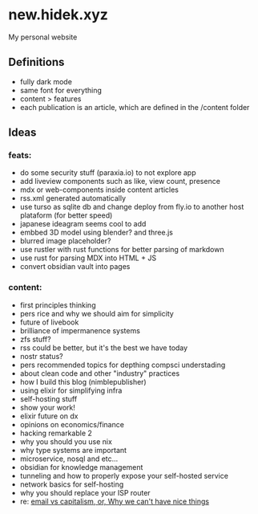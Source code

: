 # new.hidek.xyz

My personal website

## Definitions
- fully dark mode
- same font for everything
- content > features
- each publication is an article, which are defined in the /content folder

## Ideas

### feats:
- do some security stuff (paraxia.io) to not explore app
- add liveview components such as like, view count, presence
- mdx or web-components inside content articles
- rss.xml generated automatically
- use turso as sqlite db and change deploy from fly.io to another host plataform (for better speed)
- japanese ideagram seems cool to add
- embbed 3D model using blender? and three.js
- blurred image placeholder?
- use rustler with rust functions for better parsing of markdown
- use rust for parsing MDX into HTML + JS
- convert obsidian vault into pages

### content:
- first principles thinking
- pers rice and why we should aim for simplicity
- future of livebook
- brilliance of impermanence systems
- zfs stuff?
- rss could be better, but it's the best we have today
- nostr status?
- pers recommended topics for depthing compsci understading
- about clean code and other "industry" practices
- how I build this blog (nimblepublisher)
- using elixir for simplifying infra
- self-hosting stuff
- show your work!
- elixir future on dx
- opinions on economics/finance
- hacking remarkable 2
- why you should you use nix
- why type systems are important
- microservice, nosql and etc...
- obsidian for knowledge management
- tunneling and how to properly expose your self-hosted service
- network basics for self-hosting
- why you should replace your ISP router
- re: [email vs capitalism, or, Why we can't have nice things](https://www.youtube.com/watch?v=mrGfahzt-4Q&t=11s)

